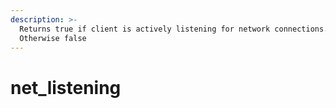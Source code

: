 ```yaml
---
description: >-
  Returns true if client is actively listening for network connections.
  Otherwise false
---
```


# net\_listening

